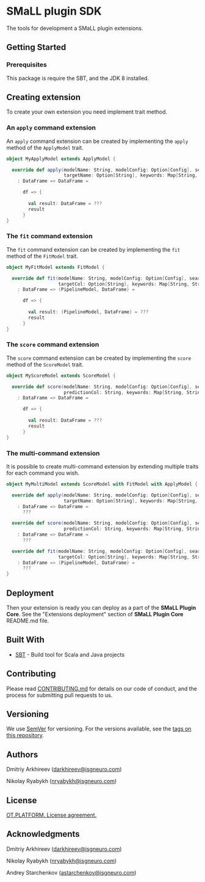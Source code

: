 # SMaLL plugin SDK

The tools for development a SMaLL plugin extensions.

## Getting Started

### Prerequisites

This package is require the SBT, and the JDK 8 installed.

## Creating extension

To create your own extension you need implement trait method.

### An `apply` command extension

An `apply` command extension can be created by implementing the `apply` method of the `ApplyModel` trait.

```scala
object MyApplyModel extends ApplyModel {

  override def apply(modelName: String, modelConfig: Option[Config], searchId: Int, featureCols: List[String],
                     targetName: Option[String], keywords: Map[String, String], utils: PluginUtils)
    : DataFrame => DataFrame =

      df => {
        
        val result: DataFrame = ???
        result
      }
}
``` 

### The `fit` command extension

The `fit` command extension can be created by implementing the `fit` method of the `FitModel` trait.

```scala
object MyFitModel extends FitModel {

  override def fit(modelName: String, modelConfig: Option[Config], searchId: Int, featureCols: List[String],
                   targetCol: Option[String], keywords: Map[String, String], utils: PluginUtils)
    : DataFrame => (PipelineModel, DataFrame) =

      df => {
      
        val result: (PipelineModel, DataFrame) = ???
        result
      }
}
```

### The `score` command extension

The `score` command extension can be created by implementing the `score` method of the `ScoreModel` trait.

```scala
object MyScoreModel extends ScoreModel {

  override def score(modelName: String, modelConfig: Option[Config], searchId: Int, labelCol: String,
                     predictionCol: String, keywords: Map[String, String], utils: PluginUtils)
    : DataFrame => DataFrame =

      df => {
        
        val result: DataFrame = ???
        result
      }
}
```

### The multi-command extension

It is possible to create multi-command extension by extending multiple traits for each command you wish.

```scala
object MyMultiModel extends ScoreModel with FitModel with ApplyModel {

  override def apply(modelName: String, modelConfig: Option[Config], searchId: Int, featureCols: List[String],
                     targetName: Option[String], keywords: Map[String, String], utils: PluginUtils)
    : DataFrame => DataFrame =
      ???

  override def score(modelName: String, modelConfig: Option[Config], searchId: Int, labelCol: String,
                     predictionCol: String, keywords: Map[String, String], utils: PluginUtils)
    : DataFrame => DataFrame = 
      ???

  override def fit(modelName: String, modelConfig: Option[Config], searchId: Int, featureCols: List[String],
                   targetCol: Option[String], keywords: Map[String, String], utils: PluginUtils)
    : DataFrame => (PipelineModel, DataFrame) = 
      ???
}
```

## Deployment

Then your extension is ready you can deploy as a part of the **SMaLL Plugin Core**.
See the "Extensions deployment" section of **SMaLL Plugin Core** README.md file.

## Built With

* [SBT](https://www.scala-sbt.org) - Build tool for Scala and Java projects

## Contributing

Please read [CONTRIBUTING.md](https://gist.github.com/PurpleBooth/b24679402957c63ec426) for details on our code of conduct, and the process for submitting pull requests to us.

## Versioning

We use [SemVer](http://semver.org/) for versioning. For the versions available, see the [tags on this repository](https://github.com/your/project/tags). 

## Authors

Dmitriy Arkhireev (darkhireev@isgneuro.com)

Nikolay Ryabykh (nryabykh@isgneuro.com)  


## License

[OT.PLATFORM. License agreement.](LICENSE.md)


## Acknowledgments

Dmitriy Arkhireev (darkhireev@isgneuro.com)

Nikolay Ryabykh (nryabykh@isgneuro.com)  

Andrey Starchenkov (astarchenkov@isgneuro.com)